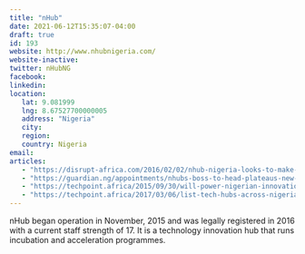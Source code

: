 ```yaml
---
title: "nHub"
date: 2021-06-12T15:35:07-04:00
draft: true
id: 193
website: http://www.nhubnigeria.com/
website-inactive: 
twitter: nHubNG
facebook: 
linkedin: 
location: 
   lat: 9.081999
   lng: 8.67527700000005
   address: "Nigeria"
   city: 
   region: 
   country: Nigeria
email: 
articles:
   - "https://disrupt-africa.com/2016/02/02/nhub-nigeria-looks-to-make-jos-a-tech-outsourcing-hub/"
   - "https://guardian.ng/appointments/nhubs-boss-to-head-plateaus-new-it-agency/"
   - "https://techpoint.africa/2015/09/30/will-power-nigerian-innovation-northern-nigeria-nhub-founder/"
   - "https://techpoint.africa/2017/03/06/list-tech-hubs-across-nigeria/"
---
```

nHub began operation in November, 2015 and was legally registered in 2016 with a current staff strength of 17. It is a technology innovation hub that runs incubation and acceleration programmes.  
